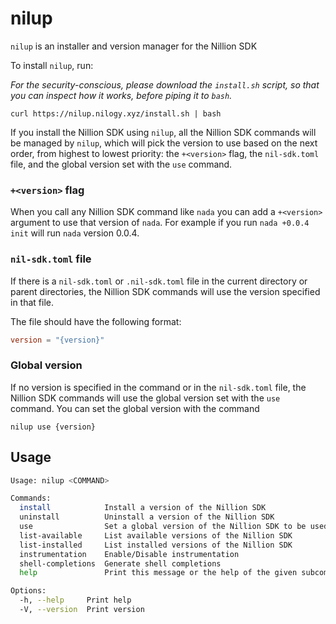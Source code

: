 # nilup

`nilup` is an installer and version manager for the Nillion SDK

To install `nilup`, run:

_For the security-conscious, please download the `install.sh` script, so that you can inspect how it
works, before piping it to `bash`._

```
curl https://nilup.nilogy.xyz/install.sh | bash
```

If you install the Nillion SDK using `nilup`, all the Nillion SDK commands will be managed by `nilup`,
which will pick the version to use based on the next order, from highest to lowest priority:
the `+<version>` flag, the `nil-sdk.toml` file, and the global version set with the `use` command.

### `+<version>` flag

When you call any Nillion SDK command like `nada` you can add a `+<version>` argument to use that version of `nada`.
For example if you run `nada +0.0.4 init` will run `nada` version 0.0.4.

### `nil-sdk.toml` file

If there is a `nil-sdk.toml` or `.nil-sdk.toml` file in the current directory or parent directories, the Nillion SDK commands will use the version specified in that file.

The file should have the following format:

```toml
version = "{version}"
```

### Global version

If no version is specified in the command or in the `nil-sdk.toml` file, the Nillion SDK commands will use the global version set with the `use` command.
You can set the global version with the command

```
nilup use {version}
```

## Usage

```bash
Usage: nilup <COMMAND>

Commands:
  install            Install a version of the Nillion SDK
  uninstall          Uninstall a version of the Nillion SDK
  use                Set a global version of the Nillion SDK to be used
  list-available     List available versions of the Nillion SDK
  list-installed     List installed versions of the Nillion SDK
  instrumentation    Enable/Disable instrumentation
  shell-completions  Generate shell completions
  help               Print this message or the help of the given subcommand(s)

Options:
  -h, --help     Print help
  -V, --version  Print version
```
